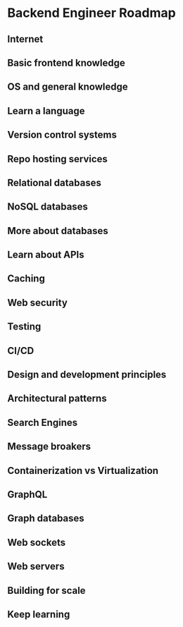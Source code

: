 # Backend Engineer Roadmap

## Internet
## Basic frontend knowledge
## OS and general knowledge
## Learn a language
## Version control systems
## Repo hosting services
## Relational databases
## NoSQL databases
## More about databases
## Learn about APIs
## Caching
## Web security
## Testing
## CI/CD
## Design and development principles
## Architectural patterns
## Search Engines
## Message broakers
## Containerization vs Virtualization
## GraphQL
## Graph databases
## Web sockets
## Web servers
## Building for scale
## Keep learning
